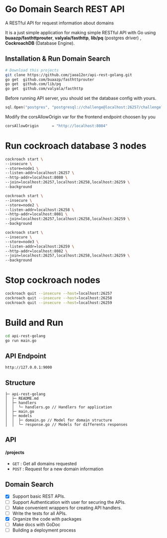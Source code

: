 # Go Domain Search REST API
A RESTful API for request information about domains

It is a just simple application for making simple RESTful API with Go using **buaazp/fasthttprouter**, **valyala/fasthttp**, **lib/pq** (postgres driver) , **CockroachDB** (Database Engine). 

## Installation & Run Domain Search
```bash
# Download this projects
git clone https://github.com/jaoa12or/api-rest-golang.git
go get  github.com/buaazp/fasthttprouter
go get	github.com/lib/pq
go get	github.com/valyala/fasthttp
```

Before running API server, you should set the database config with yours.
```go
sql.Open("postgres", "postgresql://challenge@localhost:26257/challenge?sslmode=disable")
```
Modify the corsAllowOrigin var for the frontend endpoint choosen by you
```go
corsAllowOrigin      = "http://localhost:8084"
```
# Run cockroach database 3 nodes

```bash
cockroach start \
--insecure \
--store=node1 \
--listen-addr=localhost:26257 \
--http-addr=localhost:8080 \
--join=localhost:26257,localhost:26258,localhost:26259 \
--background

cockroach start \
--insecure \
--store=node2 \
--listen-addr=localhost:26258 \
--http-addr=localhost:8081 \
--join=localhost:26257,localhost:26258,localhost:26259 \
--background

cockroach start \
--insecure \
--store=node3 \
--listen-addr=localhost:26259 \
--http-addr=localhost:8082 \
--join=localhost:26257,localhost:26258,localhost:26259 \
--background

```

# Stop cockroach nodes

```bash
cockroach quit --insecure --host=localhost:26257
cockroach quit --insecure --host=localhost:26258
cockroach quit --insecure --host=localhost:26259
```

# Build and Run

```bash
cd api-rest-golang
go run main.go

```
## API Endpoint 

```
http://127.0.0.1:9000
```
## Structure
```
├─ api-rest-golang
│  ├─ README.md
│  ├─ handlers
│  │  └─ handlers.go // Handlers for application
│  ├─ main.go
│  ├─ models
│  │  ├─ domain.go // Model for domain structure
│  │  └─ response.go // Models for differents responses
```

## API

#### /projects
* `GET` : Get all domains requested
* `POST` : Request for a new domain information

## Domain Search

- [x] Support basic REST APIs.
- [ ] Support Authentication with user for securing the APIs.
- [ ] Make convenient wrappers for creating API handlers.
- [ ] Write the tests for all APIs.
- [x] Organize the code with packages
- [ ] Make docs with GoDoc
- [ ] Building a deployment process 
